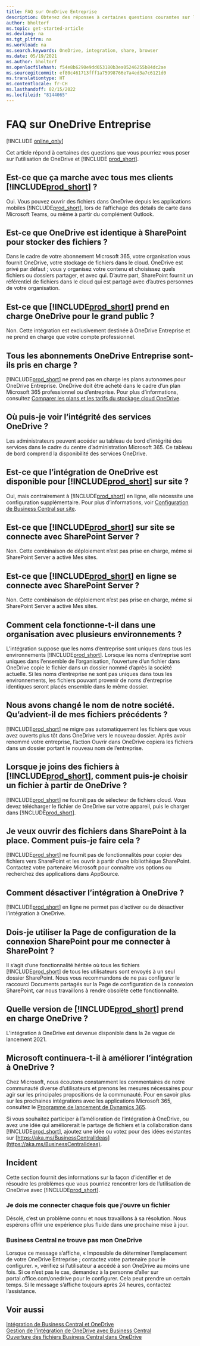 ```yaml
---
title: FAQ sur OneDrive Entreprise
description: Obtenez des réponses à certaines questions courantes sur l’utilisation de OneDrive Entreprise et de Business Central.
author: bholtorf
ms.topic: get-started-article
ms.devlang: na
ms.tgt_pltfrm: na
ms.workload: na
ms.search.keywords: OneDrive, integration, share, browser
ms.date: 05/19/2021
ms.author: bholtorf
ms.openlocfilehash: f54e8b6290e9dd653180b3ea05246255b84dc2ae
ms.sourcegitcommit: ef80c461713fff1a75998766e7a4ed3a7c6121d0
ms.translationtype: HT
ms.contentlocale: fr-CH
ms.lasthandoff: 02/15/2022
ms.locfileid: "8144065"
---
```

# <a name="onedrive-for-business-faq"></a>FAQ sur OneDrive Entreprise

[!INCLUDE [online_only](includes/online_only.md)]

Cet article répond à certaines des questions que vous pourriez vous poser sur l’utilisation de OneDrive et [!INCLUDE [prod_short](includes/prod_short.md)].

## <a name="does-this-work-with-all-prod_short-clients"></a>Est-ce que ça marche avec tous mes clients [!INCLUDE[prod_short](includes/prod_short.md)] ?

Oui. Vous pouvez ouvrir des fichiers dans OneDrive depuis les applications mobiles [!INCLUDE[prod_short](includes/prod_short.md)], lors de l’affichage des détails de carte dans Microsoft Teams, ou même à partir du complément Outlook.  

## <a name="is-onedrive-the-same-as-sharepoint-for-storing-files"></a>Est-ce que OneDrive est identique à SharePoint pour stocker des fichiers ?

Dans le cadre de votre abonnement Microsoft 365, votre organisation vous fournit OneDrive, votre stockage de fichiers dans le cloud. OneDrive est privé par défaut ; vous y organisez votre contenu et choisissez quels fichiers ou dossiers partager, et avec qui. D’autre part, SharePoint fournit un référentiel de fichiers dans le cloud qui est partagé avec d’autres personnes de votre organisation.  

## <a name="does-prod_short-support-consumer-onedrive"></a>Est-ce que [!INCLUDE[prod_short](includes/prod_short.md)] prend en charge OneDrive pour le grand public ?

Non. Cette intégration est exclusivement destinée à OneDrive Entreprise et ne prend en charge que votre compte professionnel. 

## <a name="are-all-onedrive-for-business-plans-supported"></a>Tous les abonnements OneDrive Entreprise sont-ils pris en charge ?

[!INCLUDE[prod_short](includes/prod_short.md)] ne prend pas en charge les plans autonomes pour OneDrive Entreprise. OneDrive doit être acheté dans le cadre d’un plan Microsoft 365 professionnel ou d’entreprise. Pour plus d’informations, consultez [Comparer les plans et les tarifs du stockage cloud OneDrive](https://www.microsoft.com/microsoft-365/onedrive/compare-onedrive-plans?market=af&activetab=tab:primaryr2).  

## <a name="where-can-i-see-onedrive-service-health"></a>Où puis-je voir l’intégrité des services OneDrive ?

Les administrateurs peuvent accéder au tableau de bord d’intégrité des services dans le cadre du centre d’administration Microsoft 365. Ce tableau de bord comprend la disponibilité des services OneDrive. 
 
## <a name="is-onedrive-integration-available-to-prod_short-on-premises"></a>Est-ce que l’intégration de OneDrive est disponible pour [!INCLUDE[prod_short](includes/prod_short.md)] sur site ?

Oui, mais contrairement à [!INCLUDE[prod_short](includes/prod_short.md)] en ligne, elle nécessite une configuration supplémentaire. Pour plus d’informations, voir [Configuration de Business Central sur site](admin-onedrive-integration.md#configuring-business-central-on-premises).  

## <a name="does-prod_short-on-premises-connect-with-sharepoint-server"></a>Est-ce que [!INCLUDE[prod_short](includes/prod_short.md)] sur site se connecte avec SharePoint Server ?

Non. Cette combinaison de déploiement n’est pas prise en charge, même si SharePoint Server a activé Mes sites.  

## <a name="does-prod_short-online-connect-with-sharepoint-server"></a>Est-ce que [!INCLUDE[prod_short](includes/prod_short.md)] en ligne se connecte avec SharePoint Server ?

Non. Cette combinaison de déploiement n’est pas prise en charge, même si SharePoint Server a activé Mes sites.  

## <a name="how-does-this-work-in-an-organization-with-multiple-environments"></a>Comment cela fonctionne-t-il dans une organisation avec plusieurs environnements ?

L’intégration suppose que les noms d’entreprise sont uniques dans tous les environnements [!INCLUDE[prod_short](includes/prod_short.md)]. Lorsque les noms d’entreprise sont uniques dans l’ensemble de l’organisation, l’ouverture d’un fichier dans OneDrive copie le fichier dans un dossier nommé d’après la société actuelle. Si les noms d’entreprise ne sont pas uniques dans tous les environnements, les fichiers pouvant provenir de noms d’entreprise identiques seront placés ensemble dans le même dossier.  

## <a name="weve-changed-company-name-what-happens-to-my-previous-files"></a>Nous avons changé le nom de notre société. Qu’advient-il de mes fichiers précédents ?

[!INCLUDE[prod_short](includes/prod_short.md)] ne migre pas automatiquement les fichiers que vous avez ouverts plus tôt dans OneDrive vers le nouveau dossier. Après avoir renommé votre entreprise, l’action Ouvrir dans OneDrive copiera les fichiers dans un dossier portant le nouveau nom de l’entreprise.   

## <a name="when-attaching-files-to-prod_short-how-do-i-pick-a-file-from-onedrive"></a>Lorsque je joins des fichiers à [!INCLUDE[prod_short](includes/prod_short.md)], comment puis-je choisir un fichier à partir de OneDrive ? 
[!INCLUDE[prod_short](includes/prod_short.md)] ne fournit pas de sélecteur de fichiers cloud. Vous devez télécharger le fichier de OneDrive sur votre appareil, puis le charger dans [!INCLUDE[prod_short](includes/prod_short.md)]. 

## <a name="i-want-to-open-files-in-sharepoint-instead-how-do-i-do-this"></a>Je veux ouvrir des fichiers dans SharePoint à la place. Comment puis-je faire cela ?

[!INCLUDE[prod_short](includes/prod_short.md)] ne fournit pas de fonctionnalités pour copier des fichiers vers SharePoint et les ouvrir à partir d’une bibliothèque SharePoint. Contactez votre partenaire Microsoft pour connaître vos options ou recherchez des applications dans AppSource.  

## <a name="how-do-i-turn-off-integration-to-onedrive"></a>Comment désactiver l’intégration à OneDrive ?

[!INCLUDE[prod_short](includes/prod_short.md)] en ligne ne permet pas d’activer ou de désactiver l’intégration à OneDrive.  

## <a name="should-i-use-the-sharepoint-connection-setup-page-to-connect-to-sharepoint"></a>Dois-je utiliser la Page de configuration de la connexion SharePoint pour me connecter à SharePoint ?

Il s’agit d’une fonctionnalité héritée où tous les fichiers [!INCLUDE[prod_short](includes/prod_short.md)] de tous les utilisateurs sont envoyés à un seul dossier SharePoint. Nous vous recommandons de ne pas configurer le raccourci Documents partagés sur la Page de configuration de la connexion SharePoint, car nous travaillons à rendre obsolète cette fonctionnalité.  

## <a name="which-version-of-prod_short-supports-onedrive"></a>Quelle version de [!INCLUDE[prod_short](includes/prod_short.md)] prend en charge OneDrive ?

L’intégration à OneDrive est devenue disponible dans la 2e vague de lancement 2021.  

## <a name="will-microsoft-continue-to-improve-the-integration-to-onedrive"></a>Microsoft continuera-t-il à améliorer l’intégration à OneDrive ?

Chez Microsoft, nous écoutons constamment les commentaires de notre communauté diverse d’utilisateurs et prenons les mesures nécessaires pour agir sur les principales propositions de la communauté. Pour en savoir plus sur les prochaines intégrations avec les applications Microsoft 365, consultez le [Programme de lancement de Dynamics 365](/dynamics365-release-plan/2021wave1).  

Si vous souhaitez participer à l’amélioration de l’intégration à OneDrive, ou avez une idée qui améliorerait le partage de fichiers et la collaboration dans [!INCLUDE[prod_short](includes/prod_short.md)], ajoutez une idée ou votez pour des idées existantes sur [https://aka.ms/BusinessCentralIdeas](https://aka.ms/BusinessCentralIdeas).

## <a name="troubleshooting"></a>Incident

Cette section fournit des informations sur la façon d’identifier et de résoudre les problèmes que vous pourriez rencontrer lors de l’utilisation de OneDrive avec [!INCLUDE[prod_short](includes/prod_short.md)].  

### <a name="i-have-to-sign-in-each-time-i-open-a-file"></a>Je dois me connecter chaque fois que j’ouvre un fichier

Désolé, c’est un problème connu et nous travaillons à sa résolution. Nous espérons offrir une expérience plus fluide dans une prochaine mise à jour.  

### <a name="business-central-cant-find-my-onedrive"></a>Business Central ne trouve pas mon OneDrive

Lorsque ce message s’affiche, « Impossible de déterminer l’emplacement de votre OneDrive Entreprise ; contactez votre partenaire pour le configurer. », vérifiez si l’utilisateur a accédé à son OneDrive au moins une fois. Si ce n’est pas le cas, demandez à la personne d’aller sur portal.office.com/onedrive pour le configurer. Cela peut prendre un certain temps. Si le message s’affiche toujours après 24 heures, contactez l’assistance.  
 

## <a name="see-also"></a>Voir aussi
[Intégration de Business Central et OneDrive](across-onedrive-overview.md)  
[Gestion de l’intégration de OneDrive avec Business Central](admin-onedrive-integration.md)  
[Ouverture des fichiers Business Central dans OneDrive](across-share-onedrive.md)  
